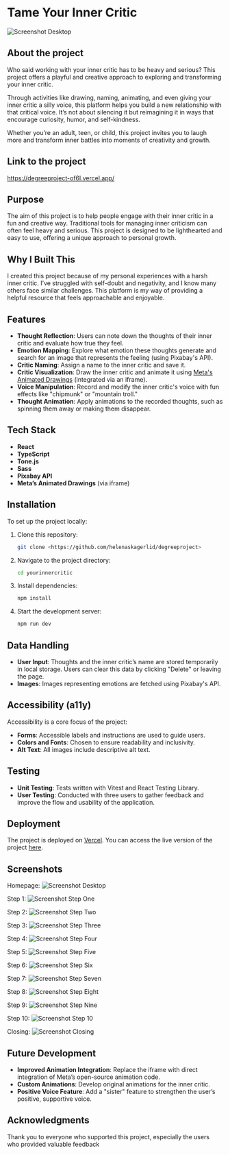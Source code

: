 # Tame Your Inner Critic

![Screenshot Desktop](/yourinnercritic/public/TameYourInnerCritic1.png)

## About the project

Who said working with your inner critic has to be heavy and serious? This project offers a playful and creative approach to exploring and transforming your inner critic.

Through activities like drawing, naming, animating, and even giving your inner critic a silly voice, this platform helps you build a new relationship with that critical voice. It’s not about silencing it but reimagining it in ways that encourage curiosity, humor, and self-kindness.

Whether you’re an adult, teen, or child, this project invites you to laugh more and transform inner battles into moments of creativity and growth.

## Link to the project

https://degreeproject-of6l.vercel.app/

## Purpose

The aim of this project is to help people engage with their inner critic in a fun and creative way. Traditional tools for managing inner criticism can often feel heavy and serious. This project is designed to be lighthearted and easy to use, offering a unique approach to personal growth.

## Why I Built This

I created this project because of my personal experiences with a harsh inner critic. I’ve struggled with self-doubt and negativity, and I know many others face similar challenges. This platform is my way of providing a helpful resource that feels approachable and enjoyable.

## Features

- **Thought Reflection**: Users can note down the thoughts of their inner critic and evaluate how true they feel.
- **Emotion Mapping**: Explore what emotion these thoughts generate and search for an image that represents the feeling (using Pixabay's API).
- **Critic Naming**: Assign a name to the inner critic and save it.
- **Critic Visualization**: Draw the inner critic and animate it using [Meta's Animated Drawings](https://sketch.metademolab.com/) (integrated via an iframe).
- **Voice Manipulation**: Record and modify the inner critic's voice with fun effects like "chipmunk" or "mountain troll."
- **Thought Animation**: Apply animations to the recorded thoughts, such as spinning them away or making them disappear.

## Tech Stack

- **React**
- **TypeScript**
- **Tone.js**
- **Sass**
- **Pixabay API**
- **Meta’s Animated Drawings** (via iframe)

## Installation

To set up the project locally:

1. Clone this repository:
   ```bash
   git clone <https://github.com/helenaskagerlid/degreeproject>
   ```
2. Navigate to the project directory:
   ```bash
   cd yourinnercritic
   ```
3. Install dependencies:
   ```bash
   npm install
   ```
4. Start the development server:
   ```bash
   npm run dev
   ```

## Data Handling

- **User Input**: Thoughts and the inner critic’s name are stored temporarily in local storage. Users can clear this data by clicking "Delete" or leaving the page.
- **Images**: Images representing emotions are fetched using Pixabay's API.

## Accessibility (a11y)

Accessibility is a core focus of the project:

- **Forms**: Accessible labels and instructions are used to guide users.
- **Colors and Fonts**: Chosen to ensure readability and inclusivity.
- **Alt Text**: All images include descriptive alt text.

## Testing

- **Unit Testing**: Tests written with Vitest and React Testing Library.
- **User Testing**: Conducted with three users to gather feedback and improve the flow and usability of the application.

## Deployment

The project is deployed on [Vercel](https://vercel.com/). You can access the live version of the project [here](#).

## Screenshots

Homepage:
![Screenshot Desktop](/yourinnercritic/public/TameYourInnerCritic1.png)

Step 1:
![Screenshot Step One](/yourinnercritic/public/Step1.png)

Step 2:
![Screenshot Step Two](/yourinnercritic/public/Step2.png)

Step 3:
![Screenshot Step Three](/yourinnercritic/public/Step3.png)

Step 4:
![Screenshot Step Four](/yourinnercritic/public/Step4.png)

Step 5:
![Screenshot Step Five](/yourinnercritic/public/Step5.png)

Step 6:
![Screenshot Step Six](/yourinnercritic/public/Step6.png)

Step 7:
![Screenshot Step Seven](/yourinnercritic/public/Step7.png)

Step 8:
![Screenshot Step Eight](/yourinnercritic/public/Step8.png)

Step 9:
![Screenshot Step Nine](/yourinnercritic/public/Step9.png)

Step 10:
![Screenshot Step 10](/yourinnercritic/public/Step10.png)

Closing:
![Screenshot Closing](/yourinnercritic/public/Closing.png)

## Future Development

- **Improved Animation Integration**: Replace the iframe with direct integration of Meta’s open-source animation code.
- **Custom Animations**: Develop original animations for the inner critic.
- **Positive Voice Feature**: Add a "sister" feature to strengthen the user’s positive, supportive voice.

## Acknowledgments

Thank you to everyone who supported this project, especially the users who provided valuable feedback
